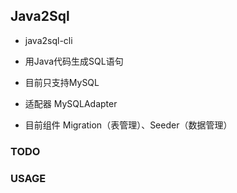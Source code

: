 ## Java2Sql
- java2sql-cli
- 用Java代码生成SQL语句
- 目前只支持MySQL

- 适配器 MySQLAdapter
- 目前组件 Migration（表管理）、Seeder（数据管理）

### TODO

### USAGE

### 
